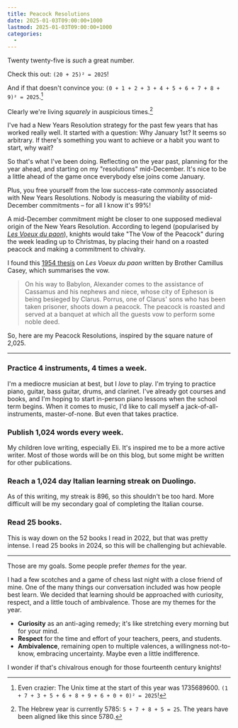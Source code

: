 ```yaml
---
title: Peacock Resolutions
date: 2025-01-03T09:00:00+1000
lastmod: 2025-01-03T09:00:00+1000
categories:
  - 
---
```


Twenty twenty-five is *such* a great number.

Check this out: `(20 + 25)² = 2025`!

And if that doesn't convince you: `(0 + 1 + 2 + 3 + 4 + 5 + 6 + 7 + 8 + 9)² = 2025`.[^1]

Clearly we're living *squarely* in auspicious times.[^2]

<!--more-->

I've had a New Years Resolution strategy for the past few years that has worked really well. It started with a question: Why January 1st? It seems so arbitrary. If there's something you want to achieve or a habit you want to start, why wait?

So that's what I've been doing. Reflecting on the year past, planning for the year ahead, and starting on my "resolutions" mid-December. It's nice to be a little ahead of the game once everybody else joins come January.

Plus, you free yourself from the low success-rate commonly associated with New Years Resolutions. Nobody is measuring the viability of mid-December commitments – for all I know it's 99%!

A mid-December commitment might be closer to one supposed medieval origin of the New Years Resolution. According to legend (popularised by [*Les Voeux du paon*](https://nypl.getarchive.net/media/les-voeux-du-paon-7f7e04)), knights would take "The Vow of the Peacock" during the week leading up to Christmas, by placing their hand on a roasted peacock and making a commitment to chivalry.

I found this [1954 thesis](https://www.proquest.com/docview/301962470/fulltextPDF/7CAB91F225CD4658PQ/1?sourcetype=Dissertations%20&%20Theses) on *Les Voeux du paon* written by Brother Camillus Casey, which summarises the vow.

> On his way to Babylon, Alexander comes to the assistance of Cassamus and his nephews and niece, whose city of Epheson is being besieged by Clarus. Porrus, one of Clarus' sons who has been taken prisoner, shoots down a peacock. The peacock is roasted and served at a banquet at which all the guests vow to perform some noble deed.

So, here are my Peacock Resolutions, inspired by the square nature of 2,025.

---

### Practice 4 instruments, 4 times a week.

I'm a mediocre musician at best, but I *love* to play. I'm trying to practice piano, guitar, bass guitar, drums, and clarinet. I've already got courses and books, and I'm hoping to start in-person piano lessons when the school term begins. When it comes to music, I'd like to call myself a jack-of-all-instruments, master-of-none. But even that takes practice.

### Publish 1,024 words every week.

My children love writing, especially Eli. It's inspired me to be a more active writer. Most of those words will be on this blog, but some might be written for other publications.

### Reach a 1,024 day Italian learning streak on Duolingo.

As of this writing, my streak is 896, so this shouldn't be too hard. More difficult will be my secondary goal of completing the Italian course.

### Read 25 books.

This is way down on the 52 books I read in 2022, but that was pretty intense. I read 25 books in 2024, so this will be challenging but achievable.

---

Those are my goals. Some people prefer *themes* for the year.

I had a few scotches and a game of chess last night with a close friend of mine. One of the many things our conversation included was how people best learn. We decided that learning should be approached with curiosity, respect, and a little touch of ambivalence. Those are my themes for the year.

- **Curiosity** as an anti-aging remedy; it's like stretching every morning but for your mind.
- **Respect** for the time and effort of your teachers, peers, and students.
- **Ambivalence**, remaining open to multiple valences, a willingness not-to-know, embracing  uncertainty. Maybe even a little indifference.

I wonder if that's chivalrous enough for those fourteenth century knights!

[^1]: Even crazier: The Unix time at the start of this year was 1735689600. `(1 + 7 + 3 + 5 + 6 + 8 + 9 + 6 + 0 + 0)² = 2025`!

[^2]: The Hebrew year is currently 5785: `5 + 7 + 8 + 5 = 25`. The years have been aligned like this since 5780.
